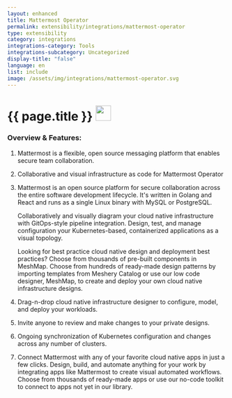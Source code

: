```yaml
---
layout: enhanced
title: Mattermost Operator
permalink: extensibility/integrations/mattermost-operator
type: extensibility
category: integrations
integrations-category: Tools
integrations-subcategory: Uncategorized
display-title: "false"
language: en
list: include
image: /assets/img/integrations/mattermost-operator.svg
---
```


<h1>{{ page.title }} <img src="{{ page.image }}" style="width: 35px; height: 35px;" /></h1>


<!-- This needs replaced with the Category property, not the sub-category.
 #### About: Mattermost is a flexible, open source messaging platform that enables secure team collaboration. -->

### Overview & Features:

1. Mattermost is a flexible, open source messaging platform that enables secure team collaboration.

2. Collaborative and visual infrastructure as code for Mattermost Operator

4. Mattermost is an open source platform for secure collaboration across the entire software development lifecycle. It's written in Golang and React and runs as a single Linux binary with MySQL or PostgreSQL.


    Collaboratively and visually diagram your cloud native infrastructure with GitOps-style pipeline integration. Design, test, and manage configuration your Kubernetes-based, containerized applications as a visual topology.



    Looking for best practice cloud native design and deployment best practices? Choose from thousands of pre-built components in MeshMap. Choose from hundreds of ready-made design patterns by importing templates from Meshery Catalog or use our low code designer, MeshMap, to create and deploy your own cloud native infrastructure designs.



5. Drag-n-drop cloud native infrastructure designer to configure, model, and deploy your workloads.

6. Invite anyone to review and make changes to your private designs.

7. Ongoing synchronization of Kubernetes configuration and changes across any number of clusters.

8. Connect Mattermost with any of your favorite cloud native apps in just a few clicks. Design, build, and automate anything for your work by integrating apps like Mattermost to create visual automated workflows. Choose from thousands of ready-made apps or use our no-code toolkit to connect to apps not yet in our library.

